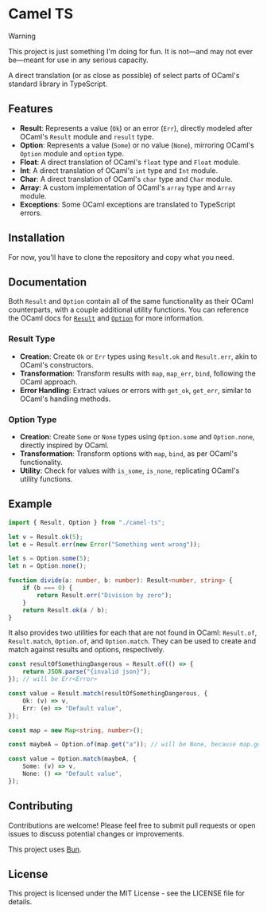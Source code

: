 # Camel TS

> [!WARNING]  
> This project is just something I'm doing for fun. It is not—and may not ever be—meant for use in any serious capacity.

A direct translation (or as close as possible) of select parts of OCaml's standard library in TypeScript.

## Features

-   **Result**: Represents a value (`Ok`) or an error (`Err`), directly modeled
    after OCaml's `Result` module and `result` type.
-   **Option**: Represents a value (`Some`) or no value (`None`), mirroring
    OCaml's `Option` module and `option` type.
-   **Float**: A direct translation of OCaml's `float` type and `Float` module.
-   **Int**: A direct translation of OCaml's `int` type and `Int` module.
-   **Char**: A direct translation of OCaml's `char` type and `Char` module.
-   **Array**: A custom implementation of OCaml's `array` type and `Array` module.
-   **Exceptions**: Some OCaml exceptions are translated to TypeScript errors.

## Installation

For now, you'll have to clone the repository and copy what you need.

## Documentation

Both `Result` and `Option` contain all of the same functionality as their OCaml counterparts, with a couple additional utility functions. You can reference the OCaml docs for [`Result`](https://v2.ocaml.org/api/Result.html) and [`Option`](https://v2.ocaml.org/api/Option.html) for more information.

### Result Type

-   **Creation**: Create `Ok` or `Err` types using `Result.ok` and `Result.err`, akin to OCaml's constructors.
-   **Transformation**: Transform results with `map`, `map_err`, `bind`, following the OCaml approach.
-   **Error Handling**: Extract values or errors with `get_ok`, `get_err`, similar to OCaml's handling methods.

### Option Type

-   **Creation**: Create `Some` or `None` types using `Option.some` and `Option.none`, directly inspired by OCaml.
-   **Transformation**: Transform options with `map`, `bind`, as per OCaml's functionality.
-   **Utility**: Check for values with `is_some`, `is_none`, replicating OCaml's utility functions.

## Example

```typescript
import { Result, Option } from "./camel-ts";

let v = Result.ok(5);
let e = Result.err(new Error("Something went wrong"));

let s = Option.some(5);
let n = Option.none();

function divide(a: number, b: number): Result<number, string> {
    if (b === 0) {
        return Result.err("Division by zero");
    }
    return Result.ok(a / b);
}
```

It also provides two utilities for each that are not found in OCaml: `Result.of`, `Result.match`, `Option.of`, and `Option.match`. They can be used to create and match against results and options, respectively.

```ts
const resultOfSomethingDangerous = Result.of(() => {
    return JSON.parse("{invalid json}");
}); // will be Err<Error>

const value = Result.match(resultOfSomethingDangerous, {
    Ok: (v) => v,
    Err: (e) => "Default value",
});

const map = new Map<string, number>();

const maybeA = Option.of(map.get("a")); // will be None, because map.get("a") returns undefined

const value = Option.match(maybeA, {
    Some: (v) => v,
    None: () => "Default value",
});
```

## Contributing

Contributions are welcome! Please feel free to submit pull requests or open issues to discuss potential changes or improvements.

This project uses [Bun](https://bun.sh).

## License

This project is licensed under the MIT License - see the LICENSE file for details.
